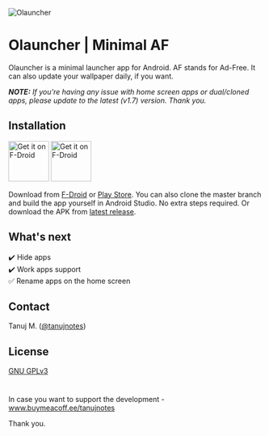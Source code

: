 ![Olauncher](https://repository-images.githubusercontent.com/278638069/82fbed00-f4f3-11ea-8028-1493d78c4ebd)

# Olauncher | Minimal AF
Olauncher is a minimal launcher app for Android. AF stands for Ad-Free. It can also update your wallpaper daily, if you want.

***NOTE:** If you're having any issue with home screen apps or dual/cloned apps, please update to the latest (v1.7) version. Thank you.*

## Installation
[<img src="https://fdroid.gitlab.io/artwork/badge/get-it-on.png"
    alt="Get it on F-Droid"
    height="80">](https://f-droid.org/packages/app.olauncher)
[<img src="https://play.google.com/intl/en_us/badges/static/images/badges/en_badge_web_generic.png"
    alt="Get it on F-Droid"
    height="80">](https://play.google.com/store/apps/details?id=app.olauncher)

Download from [F-Droid](https://f-droid.org/packages/app.olauncher) or [Play Store](https://play.google.com/store/apps/details?id=app.olauncher). You can also clone the master branch and build the app yourself in Android Studio. No extra steps required. Or download the APK from [latest release](https://github.com/tanujnotes/Olauncher/releases/).

## What's next

:heavy_check_mark: Hide apps  
:heavy_check_mark: Work apps support  
:white_check_mark: Rename apps on the home screen

## Contact
Tanuj M. ([@tanujnotes](https://twitter.com/tanujnotes))

## License
[GNU GPLv3 ](https://www.gnu.org/licenses/gpl-3.0.en.html)

#
In case you want to support the development - www.buymeacoff.ee/tanujnotes

Thank you.

